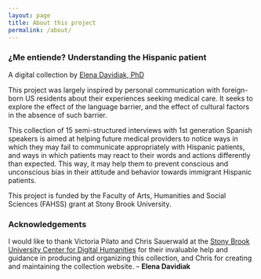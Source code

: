 ```yaml
---
layout: page
title: About this project
permalink: /about/
---
```


<h3>¿Me entiende? Understanding the Hispanic patient</h3>

<p>A digital collection by <a href="https://www.stonybrook.edu/commcms/hispanic/people/davidiak.php">Elena Davidiak, PhD</a></p>

<p>This project was largely inspired by personal communication with foreign-born US residents about their experiences seeking medical care. It seeks to explore the effect of the language barrier, and the effect of cultural factors in the absence of such barrier.</p>

<p>This collection of 15 semi-structured interviews with 1st generation Spanish speakers is aimed at helping future medical providers to notice ways in which they may fail to communicate appropriately with  Hispanic patients, and ways in which patients may react to their words and actions differently than expected. This way, it may help them to prevent conscious and unconscious bias in their attitude and behavior towards immigrant Hispanic patients.</p>

<p>This project is funded by the Faculty of Arts, Humanities and Social Sciences (FAHSS) grant at Stony Brook University. 
</p>

<h3>Acknowledgements</h3>

<p>I would like to thank Victoria Pilato and Chris Sauerwald at the <a href="https://library.stonybrook.edu/digital-humanities/">Stony Brook University Center for Digital Humanities</a> for their invaluable help and guidance in producing and organizing this collection, and Chris for creating and maintaining the collection website.  – <strong>Elena Davidiak</strong></p>
